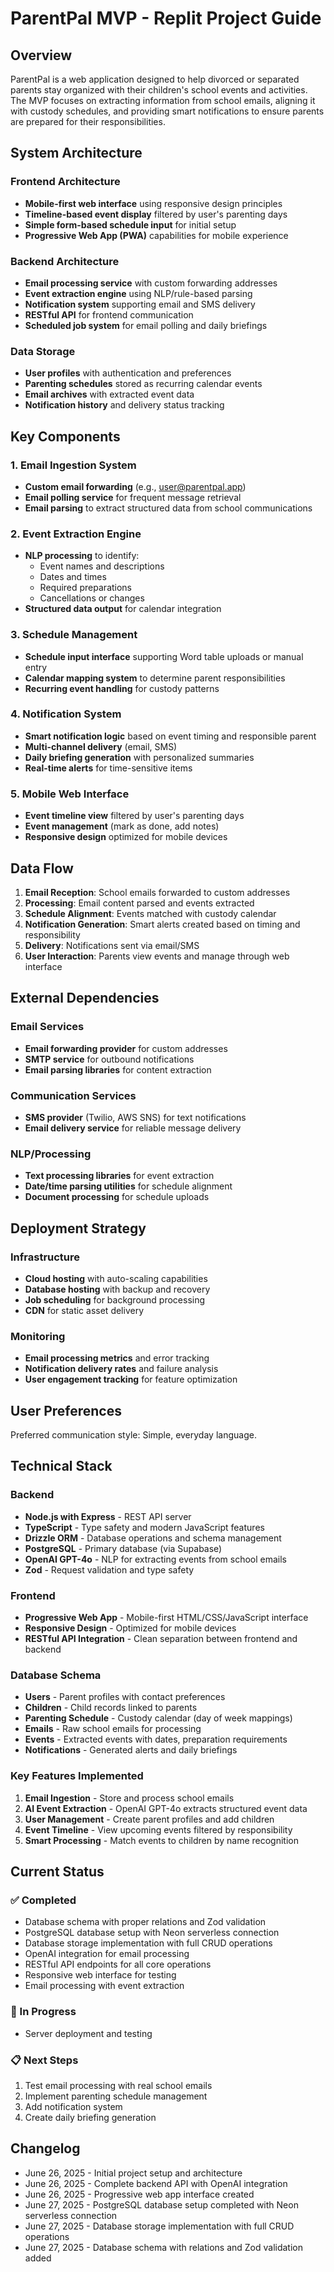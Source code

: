 # ParentPal MVP - Replit Project Guide

## Overview

ParentPal is a web application designed to help divorced or separated parents stay organized with their children's school events and activities. The MVP focuses on extracting information from school emails, aligning it with custody schedules, and providing smart notifications to ensure parents are prepared for their responsibilities.

## System Architecture

### Frontend Architecture
- **Mobile-first web interface** using responsive design principles
- **Timeline-based event display** filtered by user's parenting days
- **Simple form-based schedule input** for initial setup
- **Progressive Web App (PWA)** capabilities for mobile experience

### Backend Architecture
- **Email processing service** with custom forwarding addresses
- **Event extraction engine** using NLP/rule-based parsing
- **Notification system** supporting email and SMS delivery
- **RESTful API** for frontend communication
- **Scheduled job system** for email polling and daily briefings

### Data Storage
- **User profiles** with authentication and preferences
- **Parenting schedules** stored as recurring calendar events
- **Email archives** with extracted event data
- **Notification history** and delivery status tracking

## Key Components

### 1. Email Ingestion System
- **Custom email forwarding** (e.g., user@parentpal.app)
- **Email polling service** for frequent message retrieval
- **Email parsing** to extract structured data from school communications

### 2. Event Extraction Engine
- **NLP processing** to identify:
  - Event names and descriptions
  - Dates and times
  - Required preparations
  - Cancellations or changes
- **Structured data output** for calendar integration

### 3. Schedule Management
- **Schedule input interface** supporting Word table uploads or manual entry
- **Calendar mapping system** to determine parent responsibilities
- **Recurring event handling** for custody patterns

### 4. Notification System
- **Smart notification logic** based on event timing and responsible parent
- **Multi-channel delivery** (email, SMS)
- **Daily briefing generation** with personalized summaries
- **Real-time alerts** for time-sensitive items

### 5. Mobile Web Interface
- **Event timeline view** filtered by user's parenting days
- **Event management** (mark as done, add notes)
- **Responsive design** optimized for mobile devices

## Data Flow

1. **Email Reception**: School emails forwarded to custom addresses
2. **Processing**: Email content parsed and events extracted
3. **Schedule Alignment**: Events matched with custody calendar
4. **Notification Generation**: Smart alerts created based on timing and responsibility
5. **Delivery**: Notifications sent via email/SMS
6. **User Interaction**: Parents view events and manage through web interface

## External Dependencies

### Email Services
- **Email forwarding provider** for custom addresses
- **SMTP service** for outbound notifications
- **Email parsing libraries** for content extraction

### Communication Services
- **SMS provider** (Twilio, AWS SNS) for text notifications
- **Email delivery service** for reliable message delivery

### NLP/Processing
- **Text processing libraries** for event extraction
- **Date/time parsing utilities** for schedule alignment
- **Document processing** for schedule uploads

## Deployment Strategy

### Infrastructure
- **Cloud hosting** with auto-scaling capabilities
- **Database hosting** with backup and recovery
- **Job scheduling** for background processing
- **CDN** for static asset delivery

### Monitoring
- **Email processing metrics** and error tracking
- **Notification delivery rates** and failure analysis
- **User engagement tracking** for feature optimization

## User Preferences

Preferred communication style: Simple, everyday language.

## Technical Stack

### Backend
- **Node.js with Express** - REST API server
- **TypeScript** - Type safety and modern JavaScript features
- **Drizzle ORM** - Database operations and schema management
- **PostgreSQL** - Primary database (via Supabase)
- **OpenAI GPT-4o** - NLP for extracting events from school emails
- **Zod** - Request validation and type safety

### Frontend  
- **Progressive Web App** - Mobile-first HTML/CSS/JavaScript interface
- **Responsive Design** - Optimized for mobile devices
- **RESTful API Integration** - Clean separation between frontend and backend

### Database Schema
- **Users** - Parent profiles with contact preferences
- **Children** - Child records linked to parents
- **Parenting Schedule** - Custody calendar (day of week mappings)
- **Emails** - Raw school emails for processing
- **Events** - Extracted events with dates, preparation requirements
- **Notifications** - Generated alerts and daily briefings

### Key Features Implemented
1. **Email Ingestion** - Store and process school emails
2. **AI Event Extraction** - OpenAI GPT-4o extracts structured event data
3. **User Management** - Create parent profiles and add children
4. **Event Timeline** - View upcoming events filtered by responsibility
5. **Smart Processing** - Match events to children by name recognition

## Current Status

### ✅ Completed
- Database schema with proper relations and Zod validation
- PostgreSQL database setup with Neon serverless connection
- Database storage implementation with full CRUD operations
- OpenAI integration for email processing
- RESTful API endpoints for all core operations
- Responsive web interface for testing
- Email processing with event extraction

### 🔄 In Progress
- Server deployment and testing

### 📋 Next Steps
1. Test email processing with real school emails
2. Implement parenting schedule management
3. Add notification system
4. Create daily briefing generation

## Changelog

- June 26, 2025 - Initial project setup and architecture
- June 26, 2025 - Complete backend API with OpenAI integration
- June 26, 2025 - Progressive web app interface created
- June 27, 2025 - PostgreSQL database setup completed with Neon serverless connection
- June 27, 2025 - Database storage implementation with full CRUD operations
- June 27, 2025 - Database schema with relations and Zod validation added